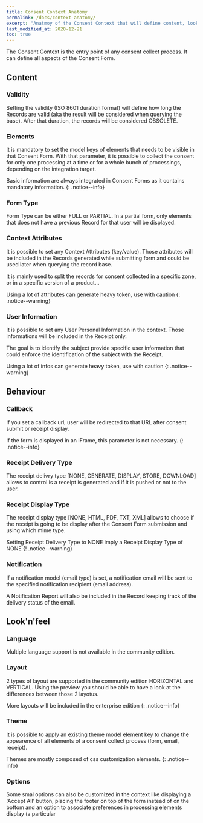 ```yaml
---
title: Consent Context Anatomy
permalink: /docs/context-anatomy/
excerpt: "Anatmoy of the Consent Context that will define content, look'n'feel and behaviour of the Consent Form"
last_modified_at: 2020-12-21
toc: true
---
```


The Consent Context is the entry point of any consent collect process. It can define all aspects of the Consent Form.

## Content

### Validity

Setting the validity (ISO 8601 duration format) will define how long the Records are valid (aka the result will be considered when querying the base). After that duration, the records will be considered OBSOLETE.

### Elements

It is mandatory to set the model keys of elements that needs to be visible in that Consent Form. With that parameter, it is possible to collect the consent for only one processing at a time or for a whole bunch of processings, depending on the integration target. 

Basic information are always integrated in Consent Forms as it contains mandatory information.
{: .notice--info}

### Form Type

Form Type can be either FULL or PARTIAL. In a partial form, only elements that does not have a previous Record for that user will be displayed.

### Context Attributes

It is possible to set any Context Attributes (key/value). Those attributes will be included in the Records generated while submitting form and could be used later when querying the record base. 

It is mainly used to split the records for consent collected in a specific zone, or in a specific version of a product...

Using a lot of attributes can generate heavy token, use with caution
{: .notice--warning}

### User Information

It is possible to set any User Personal Information in the context. Those informations will be included in the Receipt only. 

The goal is to identify the subject provide specific user information that could enforce the identification of the subject with the Receipt. 

Using a lot of infos can generate heavy token, use with caution
{: .notice--warning}

## Behaviour

### Callback

If you set a callback url, user will be redirected to that URL after consent submit or receipt display. 

If the form is displayed in an IFrame, this parameter is not necessary.
{: .notice--info}

### Receipt Delivery Type

The receipt delivry type [NONE, GENERATE, DISPLAY, STORE, DOWNLOAD] allows to control is a receipt is generated and if it is pushed or not to the user.

### Receipt Display Type

The receipt display type [NONE, HTML, PDF, TXT, XML] allows to choose if the receipt is going to be display after the Consent Form submission and using which mime type.

Setting Receipt Delivery Type to NONE imply a Receipt Display Type of NONE
{! .notice--warning}

### Notification

If a notification model (email type) is set, a notification email will be sent to the specified notification recipient (email address).

A Notification Report will also be included in the Record keeping track of the delivery status of the email.

## Look'n'feel

### Language

Multiple language support is not available in the community edition.

### Layout

2 types of layout are supported in the community edition HORIZONTAL and VERTICAL. Using the preview you should be able to have a look at the differences between those 2 layotus.

More layouts will be included in the enterprise edition
{: .notice--info}

### Theme

It is possible to apply an existing theme model element key to change the appearence of all elements of a consent collect process (form, email, receipt). 

Themes are mostly composed of css customization elements.
{: .notice--info}

### Options

Some smal options can also be customized in the context like displaying a 'Accept All' button, placing the footer on top of the form instead of on the bottom and an option to associate preferences in processing elements display (a particular


